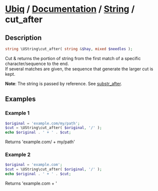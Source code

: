 [Ubiq](https://github.com/Pixel418/Ubiq#readme) / [Documentation](../index.md#readme) / [String](../index.md#string) / cut_after
======


Description
-------- 

```php
string \UString\cut_after( string &$hay, mixed $needles );
```

Cut & returns the portion of string from the first match of a specific character/sequence to the end. <br>
If several matches are given, the sequence that generate the larger cut is kept.

**Note**: The string is passed by reference. See [substr_after](./substr_after.md#readme).



Examples
--------

### Example 1

```php
$original = 'example.com/my/path';
$cut = \UString\cut_after( $original, '/' );
echo $original . ' + ' . $cut;
```
Returns 'example.com/ + my/path'

### Example 2

```php
$original = 'example.com';
$cut = \UString\cut_after( $original, '/' );
echo $original . ' + ' . $cut;
```
Returns 'example.com + '
